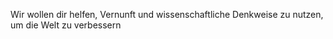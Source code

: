 Wir wollen dir helfen, Vernunft und wissenschaftliche Denkweise zu nutzen, um die Welt zu verbessern
